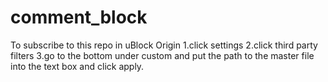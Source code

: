# comment_block
To subscribe to this repo in uBlock Origin
1.click settings
2.click third party filters
3.go to the bottom under custom and put the path to the master file into the text box and click apply.  
